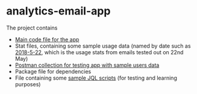 # analytics-email-app

The project contains

* [Main code file for the app](https://github.com/maham-shahid/analytics-email/blob/master/index.js)
* Stat files, containing some sample usage data (named by date such as [2018-5-22](https://github.com/maham-shahid/analytics-email/blob/master/2018-5-22.json), which is the usage stats from emails tested out on 22nd May)
* [Postman collection for testing app with sample users data](https://github.com/maham-shahid/analytics-email/blob/master/APIMatic%20Analytics%20Email%20App.postman_collection.json)
* Package file for dependencies
* File containing some [sample JQL scripts](https://github.com/maham-shahid/analytics-email/blob/master/test-jql-query.js) (for testing and learning purposes)
